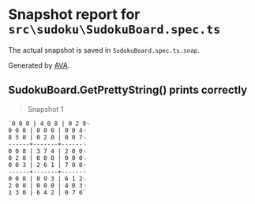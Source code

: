 # Snapshot report for `src\sudoku\SudokuBoard.spec.ts`

The actual snapshot is saved in `SudokuBoard.spec.ts.snap`.

Generated by [AVA](https://ava.li).

## SudokuBoard.GetPrettyString() prints correctly

> Snapshot 1

    `0 0 0 | 4 0 8 | 0 2 9␊
    0 0 0 | 0 0 0 | 0 0 4␊
    8 5 0 | 0 2 0 | 0 0 7␊
    ------+-------+------␊
    0 0 8 | 3 7 4 | 2 0 0␊
    0 2 0 | 0 0 0 | 0 0 0␊
    0 0 3 | 2 6 1 | 7 0 0␊
    ------+-------+------␊
    0 0 0 | 0 9 3 | 6 1 2␊
    2 0 0 | 0 0 0 | 4 0 3␊
    1 3 0 | 6 4 2 | 0 7 0`
